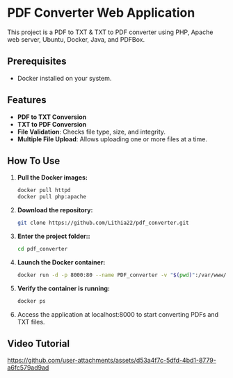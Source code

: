 # PDF Converter Web Application

This project is a PDF to TXT & TXT to PDF converter using PHP, Apache web server, Ubuntu, Docker, Java, and PDFBox.

## Prerequisites

- Docker installed on your system.

## Features

- **PDF to TXT Conversion**
- **TXT to PDF Conversion**
- **File Validation**: Checks file type, size, and integrity.
- **Multiple File Upload**: Allows uploading one or more files at a time.

## How To Use

1. **Pull the Docker images:**
   ```bash
   docker pull httpd
   docker pull php:apache

2. **Download the repository:**
   ```bash
   git clone https://github.com/Lithia22/pdf_converter.git
3. **Enter the project folder::**
   ```bash
   cd pdf_converter
4. **Launch the Docker container:**
   ```bash
   docker run -d -p 8000:80 --name PDF_converter -v "$(pwd)":/var/www/html php:apache
5. **Verify the container is running:**
   ```bash
   docker ps
6. Access the application at localhost:8000 to start converting PDFs and TXT files.

## Video Tutorial

https://github.com/user-attachments/assets/d53a4f7c-5dfd-4bd1-8779-a6fc579ad9ad


